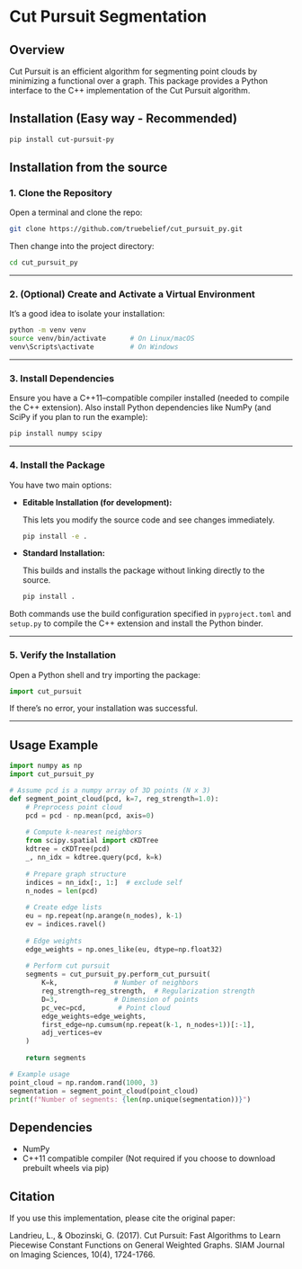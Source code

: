 # Cut Pursuit Segmentation

## Overview

Cut Pursuit is an efficient algorithm for segmenting point clouds by minimizing a functional over a graph. This package provides a Python interface to the C++ implementation of the Cut Pursuit algorithm.

## Installation (Easy way - Recommended)

```bash
pip install cut-pursuit-py
```


## Installation from the source
### 1. Clone the Repository

Open a terminal and clone the repo:

```bash
git clone https://github.com/truebelief/cut_pursuit_py.git
```

Then change into the project directory:

```bash
cd cut_pursuit_py
```

---

### 2. (Optional) Create and Activate a Virtual Environment

It’s a good idea to isolate your installation:

```bash
python -m venv venv
source venv/bin/activate      # On Linux/macOS
venv\Scripts\activate         # On Windows
```

---

### 3. Install Dependencies

Ensure you have a C++11–compatible compiler installed (needed to compile the C++ extension). Also install Python dependencies like NumPy (and SciPy if you plan to run the example):

```bash
pip install numpy scipy
```

---

### 4. Install the Package

You have two main options:

- **Editable Installation (for development):**

  This lets you modify the source code and see changes immediately.

  ```bash
  pip install -e .
  ```

- **Standard Installation:**

  This builds and installs the package without linking directly to the source.

  ```bash
  pip install .
  ```

Both commands use the build configuration specified in `pyproject.toml` and `setup.py` to compile the C++ extension and install the Python binder.

---

### 5. Verify the Installation

Open a Python shell and try importing the package:

```python
import cut_pursuit
```

If there’s no error, your installation was successful.

---



## Usage Example

```python
import numpy as np
import cut_pursuit_py

# Assume pcd is a numpy array of 3D points (N x 3)
def segment_point_cloud(pcd, k=7, reg_strength=1.0):
    # Preprocess point cloud 
    pcd = pcd - np.mean(pcd, axis=0)
    
    # Compute k-nearest neighbors
    from scipy.spatial import cKDTree
    kdtree = cKDTree(pcd)
    _, nn_idx = kdtree.query(pcd, k=k)
    
    # Prepare graph structure
    indices = nn_idx[:, 1:]  # exclude self
    n_nodes = len(pcd)
    
    # Create edge lists
    eu = np.repeat(np.arange(n_nodes), k-1)
    ev = indices.ravel()
    
    # Edge weights 
    edge_weights = np.ones_like(eu, dtype=np.float32)
    
    # Perform cut pursuit
    segments = cut_pursuit_py.perform_cut_pursuit(
        K=k,              # Number of neighbors
        reg_strength=reg_strength,  # Regularization strength
        D=3,              # Dimension of points
        pc_vec=pcd,        # Point cloud 
        edge_weights=edge_weights,
        first_edge=np.cumsum(np.repeat(k-1, n_nodes+1))[:-1],
        adj_vertices=ev
    )
    
    return segments

# Example usage
point_cloud = np.random.rand(1000, 3)
segmentation = segment_point_cloud(point_cloud)
print(f"Number of segments: {len(np.unique(segmentation))}")
```

## Dependencies

- NumPy
- C++11 compatible compiler (Not required if you choose to download prebuilt wheels via pip)

## Citation

If you use this implementation, please cite the original paper:

Landrieu, L., & Obozinski, G. (2017). Cut Pursuit: Fast Algorithms to Learn Piecewise Constant Functions on General Weighted Graphs. SIAM Journal on Imaging Sciences, 10(4), 1724-1766.
